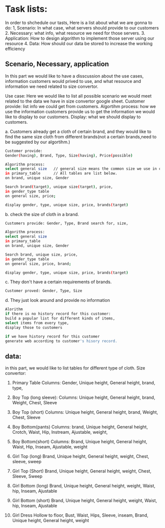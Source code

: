 # Task lists:
In order to shchedule our tasts, Here is a list about what we are gonna to do:
1, Scenario: In what case, what servers should provide to our customers
2. Necessary: what info, what resource we need for those servers.
3. Application: How to design algorithm to implement those server using our resource
4. Data: How should our data be stored to increase the working efficiency


##  Scenario, Necessary, application
In this part we would like to have a disscussion about the use cases, information customers would prived to use, and what resource and information we need related to size convertor.

Use case: Here we would like to list all possible scenario we would meet related to the data we have in size convertor google sheet. 
Customer provide: list info we could get from customers.
Algortihm process: how we use the information customers provide us to get the information we would like to display to our customers.
Display: what we should display to customers.

a. Customers already get a cloth of certain brand, and they would like to find the same size cloth from different brands(not a certain brands,need to be suggested by our algortihm.) 
```sh
Customer provide: 
Gender(having), Brand, Type, Size(having), Price(possible)

Algorithm process: 
select general size   // general size means the common size we use in our database in case of confliction.
in primary_table      // All tables are list below.
on brand, unique size, Gender

Search brand(target), unique size(target), price, 
in gender_type table 
on general size, price;

display gender, type, unique size, price, brands(target)
```


b. check the size of cloth in a brand.

```sh
Customers provide: Gender, Type, Brand search for, size, 

Algorithm process: 
select general size
in primary_table
on brand, unique size, Gender

Search brand, unique size, price, 
in gender_type table 
on general size, price, brand;

display gender, type, unique size, price, brands(target)
```


c. They don't have a certain requirements of brands.
```sh
Customer proved: Gender, Type, Size
```

d. They just look around and provide no information
```sh
Alorithm
if there is no history record for this customer:
build a popular list for different kinds of items, 
select items from every type,
display those to customers 

if we have history record for this customer
generate web according to customer's hisory record.

```

## data:
in this part, we would like to list tables for different type of cloth. 
Size convertor: 

1. Primary Table
Columns: 
Gender, Unique height, General height, brand, type, 

2. Boy Top (long sleeve):
Columns:
Unique height, General height, brand, Weight, Chest, Sleeve

3. Boy Top (short)
Columns:
Unique height, General height, brand, Weight, Chest, Sleeve

3. Boy Bottom(pants)
Columns:
brand, Unique height, General height, Crotch, Waist, Hip, Instream, Ajustable, weight, 

4. Boy Bottom(short)
Columns:
Brand, Unique height, General height, Waist, Hip, Inseam, Ajustable, weight

5. Girl Top (long)
Brand, Unique height, General height, weight, Chest, sleeve, sweep

6. Girl Top (Short)
Brand, Unique height, General height, weight, Chest, Sleeve, Sweep

7. Girl Bottom (long)
Brand, Unique height, General height, weight, Waist, hip, Inseam, Ajustable

8. Girl Bottom (short)
Brand, Unique height, General height, weight, Waist, hip, Inseam, Ajustable

9. Girl Dress
Hollow to floor, Bust, Waist, Hips, Sleeve, inseam, Brand, Unique height, General height, weight



